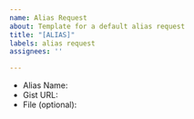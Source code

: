 ```yaml
---
name: Alias Request
about: Template for a default alias request
title: "[ALIAS]"
labels: alias request
assignees: ''

---
```


* Alias Name: 
* Gist URL:
* File (optional):
